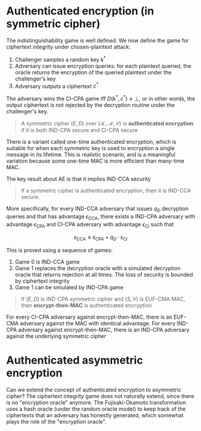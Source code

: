 # Authenticated encryption (in symmetric cipher)
The indistinguishability game is well defined. We now define the game for ciphertext integrity under chosen-plaintext attack:

1. Challenger samples a random key $k^\ast$
2. Adversary can issue encryption queries: for each plaintext queried, the oracle returns the encryption of the queried plaintext under the challenger's key
3. Adversary outputs a ciphertext $c^\ast$

The adversary wins the CI-CPA game iff $D(k^\ast, c^\ast) \neq \bot$, or in other words, the output ciphertext is not rejected by the decryption routine under the challenger's key.

> A symmetric cipher $(E, D)$ over $(\mathcal{K}, \mathcal{M}, \mathcal{C})$ is **authenticated encryption** if it is both IND-CPA secure and CI-CPA secure

There is a variant called one-time authenticated encryption, which is suitable for when each symmetric key is used to encryption a single message in its lifetime. This is realistic scenario, and is a meaningful variation because some one-time MAC is more efficient than many-time MAC.

The key result about AE is that it implies IND-CCA security

> If a symmetric cipher is authenticated encryption, then it is IND-CCA secure.

More specifically, for every IND-CCA adversary that issues $q_D$ decryption queries and that has advantage $\epsilon_\text{CCA}$, there exists a IND-CPA adversary with advantage $\epsilon_\text{CPA}$ and CI-CPA adversary with advantage $\epsilon_\text{CI}$ such that

$$
\epsilon_\text{CCA} \leq \epsilon_\text{CPA} + q_D \cdot \epsilon_\text{CI}
$$

This is proved using a sequence of games:

1. Game 0 is IND-CCA game
2. Game 1 replaces the decryption oracle with a simulated decryption oracle that returns rejection at all times. The loss of security is bounded by ciphertext integrity
3. Game 1 can be smiulated by IND-CPA game

> If $(E, D)$ is IND-CPA symmetric cipher and $(S, V)$ is EUF-CMA MAC, then **encrypt-then-MAC** is authenticated encryption

For every CI-CPA adversary against encrypt-then-MAC, there is an EUF-CMA adversary against the MAC with identical advantage. For every IND-CPA adversary against encrypt-then-MAC, there is an IND-CPA adversary against the underlying symmetric cipher

# Authenticated asymmetric encryption
Can we extend the concept of authenticated encryption to asymmetric cipher? The ciphertext integrity game does not naturally extend, since there is no "encryption oracle" anymore. The Fujisaki-Okamoto transformation uses a hash oracle (under the random oracle model) to keep track of the ciphertexts that an adversary has honestly generated, which somewhat plays the role of the "encryption oracle".